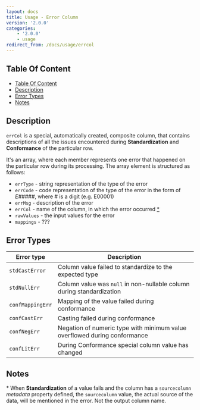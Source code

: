 ```yaml
---
layout: docs
title: Usage - Error Column
version: '2.0.0'
categories:
    - '2.0.0'
    - usage
redirect_from: /docs/usage/errcol
---
```

## Table Of Content
<!-- toc -->
- [Table Of Content](#table-of-content)
- [Description](#description)
- [Error Types](#error-types)
- [Notes](#notes)
<!-- tocstop -->

## Description

`errCol` is a special, automatically created, composite column, that contains descriptions of all the issues encountered
during **Standardization** and **Conformance** of the particular row.

It's an array, where each member represents one error that happened on the particular row during its processing.
The array element is structured as follows:

- `errType` - string representation of the type of the error
- `errCode` - code representation of the type of the error in the form of _E#####_, where # is a digit (e.g. E00001)
- `errMsg` - description of the error
- `errCol` - name of the column, in which the error occurred [*](#notes-star)
- `rawValues` - the input values for the error
- `mappings` - ???

## Error Types

| Error type      | Description |
|-----------------|-------------|
| `stdCastError`  | Column value failed to standardize to the expected type |
| `stdNullErr`    | Column value was `null` in non-nullable column during standardization |
| `confMappingErr`| Mapping of the value failed during conformance |
| `confCastErr`   | Casting failed during conformance |
| `confNegErr`    | Negation of numeric type with minimum value overflowed during conformance |
| `confLitErr`    | During Conformance special column value has changed |

## Notes

<a name="#notes-star" />\* When **Standardization** of a value fails and the column has a `sourcecolumn` *metadata* property defined, the
`sourcecolumn` value, the actual source of the data, will be mentioned in the error. Not the output column name.

